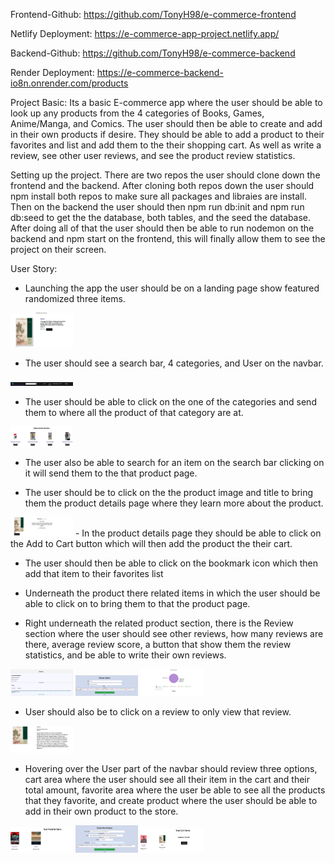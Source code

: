 Frontend-Github: https://github.com/TonyH98/e-commerce-frontend

Netlify Deployment: https://e-commerce-app-project.netlify.app/

Backend-Github: https://github.com/TonyH98/e-commerce-backend

Render Deployment: https://e-commerce-backend-io8n.onrender.com/products


Project Basic:
Its a basic E-commerce app where the user should be able to look up any products from the 4 categories of Books, Games, Anime/Manga, and Comics. The user should then be able to create and add in their own products if desire. They should be able to add a product to their favorites and list and add them to the their shopping cart. As well as write a review, see other user reviews, and see the product review statistics. 

Setting up the project. 
There are two repos the user should clone down the frontend and the backend. After cloning both repos down the user should npm install both repos to make sure all packages and libraies are install. Then on the backend the user should then npm run db:init and npm run db:seed to get the the database, both tables, and the seed the database. After doing all of that the user should then be able to run nodemon on the backend and npm start on the frontend, this will finally allow them to see the project on their screen. 

User Story: 
-  Launching the app the user should be on a landing page show featured randomized three items.

<img src="/screenshots/landing.png" width="100">


- The user should see a search bar, 4 categories, and User on the navbar.
<img src="/screenshots/nav.png" width="100">

- The user should be able to click on the one of the categories and send them to where all the product of that category are at. 
<img src="/screenshots/category.png" width="100">

- The user also be able to search for an item on the search bar clicking on it will send them to the that product page. 

- The user should be to click on the the product image and title to bring them the product details page where they learn more about the product. 
<img src="/screenshots/details.png" width="100">
- In the product details page they should be able to click on the Add to Cart button which will then add the product the their cart.

- The user should then be able to click on the bookmark icon which then add that item to their favorites list 

- Underneath the product there related items in which the user should be able to click on to bring them to that the product page.

- Right underneath the related product section, there is the Review section where the user should see other reviews, how many reviews are there, average review score, a button that show them the review statistics, and be able to write their own reviews. 
<img src="/screenshots/review.png" width="100"> 
<img src="/screenshots/reviewform.png" width="100"> 
<img src="/screenshots/chart.png" width="100">


- User should also be to click on a review to only view that review.
<img src="/screenshots/reviewcontent.png" width="100">

- Hovering over the User part of the navbar should review three options, cart area where the user should see all their item in the cart and their total amount, favorite area where the user be able to see all the products that they favorite, and create product where the user should be able to add in their own product to the store. 

<img src="/screenshots/favorite.png" width="100">
<img src="/screenshots/productform.png" width="100">
<img src="/screenshots/cart.png" width="100">
